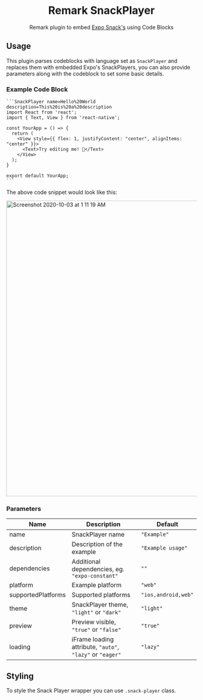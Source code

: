 <h1 align="center">Remark SnackPlayer</h1>

<p align="center">Remark plugin to embed <a href="https://snack.expo.io/">Expo Snack's</a> using Code Blocks</p>

## Usage

This plugin parses codeblocks with language set as `SnackPlayer` and replaces them with embedded Expo's SnackPlayers, you can also provide parameters along with the codeblock to set some basic details.

### Example Code Block

````
```SnackPlayer name=Hello%20World description=This%20is%20a%20description
import React from 'react';
import { Text, View } from 'react-native';

const YourApp = () => {
  return (
    <View style={{ flex: 1, justifyContent: "center", alignItems: "center" }}>
      <Text>Try editing me! 🎉</Text>
    </View>
  );
}

export default YourApp;
```
````

The above code snippet would look like this:

<img width="783" alt="Screenshot 2020-10-03 at 1 11 19 AM" src="https://user-images.githubusercontent.com/11258286/94963203-67de3500-0515-11eb-974a-a2289c0bfdc8.png">

### Parameters

| Name               | Description                                               | Default             |
| ------------------ | --------------------------------------------------------- | ------------------- |
| name               | SnackPlayer name                                          | `"Example"`         |
| description        | Description of the example                                | `"Example usage"`   |
| dependencies       | Additional dependencies, eg. `"expo-constant"`            | `""`                |
| platform           | Example platform                                          | `"web"`             |
| supportedPlatforms | Supported platforms                                       | `"ios,android,web"` |
| theme              | SnackPlayer theme, `"light"` or `"dark"`                  | `"light"`           |
| preview            | Preview visible, `"true"` or `"false"`                    | `"true"`            |
| loading            | iFrame loading attribute, `"auto"`, `"lazy"` or `"eager"` | `"lazy"`            |

## Styling

To style the Snack Player wrapper you can use `.snack-player` class.
